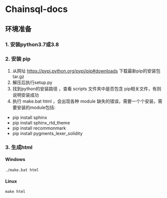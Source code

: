 # Chainsql-docs

## 环境准备

### 1. 安装python3.7或3.8
### 2. 安装 pip 
1. 从网址 https://pypi.python.org/pypi/pip#downloads 下载最新pip的安装包tar.gz
2. 解压后执行setup.py
3. 找到python的安装路径 ，查看 scripts 文件夹中是否包含 pip相关文件，有则说明安装成功
4. 执行 make.bat html ，会出现各种 module 缺失的错误，需要一个个安装，需要安装的module包括:
- pip install sphinx
- pip install sphinx_rtd_theme
- pip install recommonmark
- pip install pygments_lexer_solidity

### 3. 生成html
#### Windows
```
./make.bat html
```

#### Linux
```
make html
```